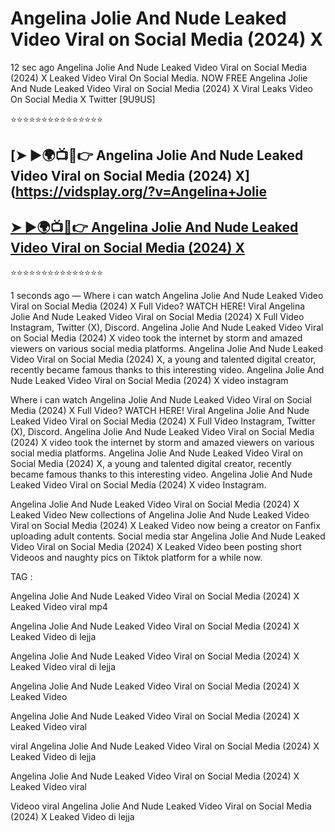﻿# Angelina Jolie And Nude Leaked Video Viral on Social Media (2024) X



12 sec ago Angelina Jolie And Nude Leaked Video Viral on Social Media (2024) X Leaked Video Viral On Social Media. NOW FREE Angelina Jolie And Nude Leaked Video Viral on Social Media (2024) X Viral Leaks Video On Social Media X Twitter [9U9US]

⭐⭐⭐⭐⭐⭐⭐⭐⭐⭐⭐⭐⭐⭐⭐

## [➤ ►🌍📺📱👉 Angelina Jolie And Nude Leaked Video Viral on Social Media (2024) X](https://vidsplay.org/?v=Angelina+Jolie

## [➤ ►🌍📺📱👉 Angelina Jolie And Nude Leaked Video Viral on Social Media (2024) X](https://vidsplay.org/?v=Angelina+Jolie)


⭐⭐⭐⭐⭐⭐⭐⭐⭐⭐⭐⭐⭐⭐⭐



1 seconds ago — Where i can watch Angelina Jolie And Nude Leaked Video Viral on Social Media (2024) X Full Video? WATCH HERE! Viral Angelina Jolie And Nude Leaked Video Viral on Social Media (2024) X Full Video Instagram, Twitter (X), Discord. Angelina Jolie And Nude Leaked Video Viral on Social Media (2024) X video took the internet by storm and amazed viewers on various social media platforms. Angelina Jolie And Nude Leaked Video Viral on Social Media (2024) X, a young and talented digital creator, recently became famous thanks to this interesting video. Angelina Jolie And Nude Leaked Video Viral on Social Media (2024) X video instagram

Where i can watch Angelina Jolie And Nude Leaked Video Viral on Social Media (2024) X Full Video? WATCH HERE! Viral Angelina Jolie And Nude Leaked Video Viral on Social Media (2024) X Full Video Instagram, Twitter (X), Discord. Angelina Jolie And Nude Leaked Video Viral on Social Media (2024) X video took the internet by storm and amazed viewers on various social media platforms. Angelina Jolie And Nude Leaked Video Viral on Social Media (2024) X, a young and talented digital creator, recently became famous thanks to this interesting video. Angelina Jolie And Nude Leaked Video Viral on Social Media (2024) X video Instagram.

Angelina Jolie And Nude Leaked Video Viral on Social Media (2024) X Leaked Video New collections of Angelina Jolie And Nude Leaked Video Viral on Social Media (2024) X Leaked Video now being a creator on Fanfix uploading adult contents. Social media star Angelina Jolie And Nude Leaked Video Viral on Social Media (2024) X Leaked Video been posting short Videoos and naughty pics on Tiktok platform for a while now.

TAG :

 

Angelina Jolie And Nude Leaked Video Viral on Social Media (2024) X Leaked Video viral mp4

 

Angelina Jolie And Nude Leaked Video Viral on Social Media (2024) X Leaked Video di lejja

 

Angelina Jolie And Nude Leaked Video Viral on Social Media (2024) X Leaked Video viral di lejja

 

Angelina Jolie And Nude Leaked Video Viral on Social Media (2024) X Leaked Video

 

Angelina Jolie And Nude Leaked Video Viral on Social Media (2024) X Leaked Video viral

 

viral Angelina Jolie And Nude Leaked Video Viral on Social Media (2024) X Leaked Video di lejja

 

Angelina Jolie And Nude Leaked Video Viral on Social Media (2024) X Leaked Video viral

 

Videoo viral Angelina Jolie And Nude Leaked Video Viral on Social Media (2024) X Leaked Video di lejja